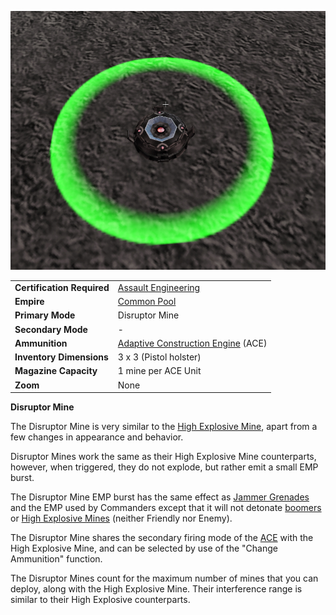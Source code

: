 ![](../images/DisruptorMine.jpg "DisruptorMine.jpg")

|                            |                                                                       |
| -------------------------- | --------------------------------------------------------------------- |
| **Certification Required** | [Assault Engineering](../certifications/Assault_Engineering.md)       |
| **Empire**                 | [Common Pool](../terminology/Common_Pool.md)                          |
| **Primary Mode**           | Disruptor Mine                                                        |
| **Secondary Mode**         | \-                                                                    |
| **Ammunition**             | [Adaptive Construction Engine](Adaptive_Construction_Engine.md) (ACE) |
| **Inventory Dimensions**   | 3 x 3 (Pistol holster)                                                |
| **Magazine Capacity**      | 1 mine per ACE Unit                                                   |
| **Zoom**                   | None                                                                  |

**Disruptor Mine**

The Disruptor Mine is very similar to the [High Explosive
Mine](Adaptive_Construction_Engine.md#High_Explosive_Mine),
apart from a few changes in appearance and behavior.

Disruptor Mines work the same as their High Explosive Mine counterparts,
however, when triggered, they do not explode, but rather emit a small
EMP burst.

The Disruptor Mine EMP burst has the same effect as [Jammer
Grenades](Jammer_Grenade.md) and the EMP used by Commanders
except that it will not detonate [boomers](Boomer.md) or [High
Explosive
Mines](Adaptive_Construction_Engine.md#High_Explosive_Mine)
(neither Friendly nor Enemy).

The Disruptor Mine shares the secondary firing mode of the
[ACE](Adaptive_Construction_Engine.md) with the High Explosive Mine, and can be selected
by use of the "Change Ammunition" function.

The Disruptor Mines count for the maximum number of mines that you can
deploy, along with the High Explosive Mine. Their interference range is
similar to their High Explosive counterparts.

<!--[Category:Weapons](Category:Weapons.md)-->
